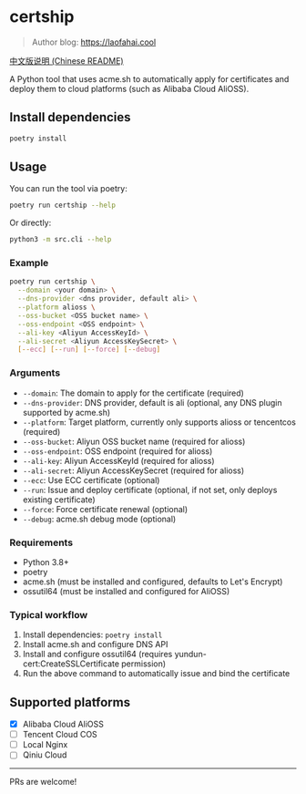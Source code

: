 # certship

> Author blog: https://laofahai.cool

[中文版说明 (Chinese README)](./README_zh.md)

A Python tool that uses acme.sh to automatically apply for certificates and deploy them to cloud platforms (such as Alibaba Cloud AliOSS).

## Install dependencies
```bash
poetry install
```

## Usage
You can run the tool via poetry:
```bash
poetry run certship --help
```
Or directly:
```bash
python3 -m src.cli --help
```

### Example
```bash
poetry run certship \
  --domain <your domain> \
  --dns-provider <dns provider, default ali> \
  --platform alioss \
  --oss-bucket <OSS bucket name> \
  --oss-endpoint <OSS endpoint> \
  --ali-key <Aliyun AccessKeyId> \
  --ali-secret <Aliyun AccessKeySecret> \
  [--ecc] [--run] [--force] [--debug]
```

### Arguments
- `--domain`: The domain to apply for the certificate (required)
- `--dns-provider`: DNS provider, default is ali (optional, any DNS plugin supported by acme.sh)
- `--platform`: Target platform, currently only supports alioss or tencentcos (required)
- `--oss-bucket`: Aliyun OSS bucket name (required for alioss)
- `--oss-endpoint`: OSS endpoint (required for alioss)
- `--ali-key`: Aliyun AccessKeyId (required for alioss)
- `--ali-secret`: Aliyun AccessKeySecret (required for alioss)
- `--ecc`: Use ECC certificate (optional)
- `--run`: Issue and deploy certificate (optional, if not set, only deploys existing certificate)
- `--force`: Force certificate renewal (optional)
- `--debug`: acme.sh debug mode (optional)

### Requirements
- Python 3.8+
- poetry
- acme.sh (must be installed and configured, defaults to Let's Encrypt)
- ossutil64 (must be installed and configured for AliOSS)

### Typical workflow
1. Install dependencies: `poetry install`
2. Install acme.sh and configure DNS API
3. Install and configure ossutil64 (requires yundun-cert:CreateSSLCertificate permission)
4. Run the above command to automatically issue and bind the certificate

## Supported platforms
- [x] Alibaba Cloud AliOSS
- [ ] Tencent Cloud COS
- [ ] Local Nginx
- [ ] Qiniu Cloud

---

PRs are welcome!
